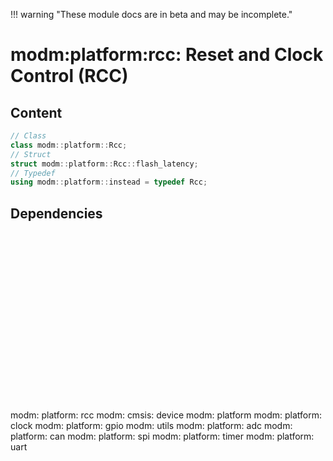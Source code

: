 !!! warning "These module docs are in beta and may be incomplete."

# modm:platform:rcc: Reset and Clock Control (RCC)



## Content

```cpp
// Class
class modm::platform::Rcc;
// Struct
struct modm::platform::Rcc::flash_latency;
// Typedef
using modm::platform::instead = typedef Rcc;
```
## Dependencies

<?xml version="1.0" encoding="UTF-8" standalone="no"?>
<!DOCTYPE svg PUBLIC "-//W3C//DTD SVG 1.1//EN"
 "http://www.w3.org/Graphics/SVG/1.1/DTD/svg11.dtd">
<!-- Generated by graphviz version 2.40.1 (20161225.0304)
 -->
<!-- Title: modm:platform:rcc Pages: 1 -->
<svg width="447pt" height="239pt"
 viewBox="0.00 0.00 447.00 239.00" xmlns="http://www.w3.org/2000/svg" xmlns:xlink="http://www.w3.org/1999/xlink">
<g id="graph0" class="graph" transform="scale(1 1) rotate(0) translate(4 235)">
<title>modm:platform:rcc</title>
<polygon fill="#ffffff" stroke="transparent" points="-4,4 -4,-235 443,-235 443,4 -4,4"/>
<!-- modm_platform_rcc -->
<g id="node1" class="node">
<title>modm_platform_rcc</title>
<polygon fill="#d3d3d3" stroke="#000000" stroke-width="2" points="267,-142 199,-142 199,-89 267,-89 267,-142"/>
<text text-anchor="middle" x="233" y="-126.8" font-family="Times,serif" font-size="14.00" fill="#000000">modm:</text>
<text text-anchor="middle" x="233" y="-111.8" font-family="Times,serif" font-size="14.00" fill="#000000">platform:</text>
<text text-anchor="middle" x="233" y="-96.8" font-family="Times,serif" font-size="14.00" fill="#000000">rcc</text>
</g>
<!-- modm_cmsis_device -->
<g id="node2" class="node">
<title>modm_cmsis_device</title>
<g id="a_node2"><a xlink:href="../modm-cmsis-device" xlink:title="modm:&#10;cmsis:&#10;device">
<polygon fill="#d3d3d3" stroke="#000000" points="56,-231 0,-231 0,-178 56,-178 56,-231"/>
<text text-anchor="middle" x="28" y="-215.8" font-family="Times,serif" font-size="14.00" fill="#000000">modm:</text>
<text text-anchor="middle" x="28" y="-200.8" font-family="Times,serif" font-size="14.00" fill="#000000">cmsis:</text>
<text text-anchor="middle" x="28" y="-185.8" font-family="Times,serif" font-size="14.00" fill="#000000">device</text>
</a>
</g>
</g>
<!-- modm_platform_rcc&#45;&gt;modm_cmsis_device -->
<g id="edge1" class="edge">
<title>modm_platform_rcc&#45;&gt;modm_cmsis_device</title>
<path fill="none" stroke="#000000" d="M198.7149,-125.3115C163.9363,-135.9332 109.0971,-154.5447 65,-178 64.9084,-178.0487 64.8169,-178.0976 64.7252,-178.1467"/>
<polygon fill="#000000" stroke="#000000" points="63.0351,-175.0801 56.197,-183.1728 66.5893,-181.1107 63.0351,-175.0801"/>
</g>
<!-- modm_platform -->
<g id="node3" class="node">
<title>modm_platform</title>
<g id="a_node3"><a xlink:href="../modm-platform" xlink:title="modm:&#10;platform">
<polygon fill="#d3d3d3" stroke="#000000" points="138,-223.5 74,-223.5 74,-185.5 138,-185.5 138,-223.5"/>
<text text-anchor="middle" x="106" y="-208.3" font-family="Times,serif" font-size="14.00" fill="#000000">modm:</text>
<text text-anchor="middle" x="106" y="-193.3" font-family="Times,serif" font-size="14.00" fill="#000000">platform</text>
</a>
</g>
</g>
<!-- modm_platform_rcc&#45;&gt;modm_platform -->
<g id="edge2" class="edge">
<title>modm_platform_rcc&#45;&gt;modm_platform</title>
<path fill="none" stroke="#000000" d="M198.9663,-139.3504C181.2865,-151.7401 159.691,-166.874 141.7653,-179.4361"/>
<polygon fill="#000000" stroke="#000000" points="139.4741,-176.7679 133.2934,-185.3731 143.4914,-182.5004 139.4741,-176.7679"/>
</g>
<!-- modm_platform_clock -->
<g id="node4" class="node">
<title>modm_platform_clock</title>
<g id="a_node4"><a xlink:href="../modm-platform-clock" xlink:title="modm:&#10;platform:&#10;clock">
<polygon fill="#d3d3d3" stroke="#000000" points="224,-231 156,-231 156,-178 224,-178 224,-231"/>
<text text-anchor="middle" x="190" y="-215.8" font-family="Times,serif" font-size="14.00" fill="#000000">modm:</text>
<text text-anchor="middle" x="190" y="-200.8" font-family="Times,serif" font-size="14.00" fill="#000000">platform:</text>
<text text-anchor="middle" x="190" y="-185.8" font-family="Times,serif" font-size="14.00" fill="#000000">clock</text>
</a>
</g>
</g>
<!-- modm_platform_rcc&#45;&gt;modm_platform_clock -->
<g id="edge3" class="edge">
<title>modm_platform_rcc&#45;&gt;modm_platform_clock</title>
<path fill="none" stroke="#000000" d="M220.0986,-142.2029C216.0593,-150.5633 211.5352,-159.927 207.2464,-168.8039"/>
<polygon fill="#000000" stroke="#000000" points="204.0912,-167.2891 202.8923,-177.8159 210.3941,-170.3344 204.0912,-167.2891"/>
</g>
<!-- modm_platform_gpio -->
<g id="node5" class="node">
<title>modm_platform_gpio</title>
<g id="a_node5"><a xlink:href="../modm-platform-gpio" xlink:title="modm:&#10;platform:&#10;gpio">
<polygon fill="#d3d3d3" stroke="#000000" points="310,-231 242,-231 242,-178 310,-178 310,-231"/>
<text text-anchor="middle" x="276" y="-215.8" font-family="Times,serif" font-size="14.00" fill="#000000">modm:</text>
<text text-anchor="middle" x="276" y="-200.8" font-family="Times,serif" font-size="14.00" fill="#000000">platform:</text>
<text text-anchor="middle" x="276" y="-185.8" font-family="Times,serif" font-size="14.00" fill="#000000">gpio</text>
</a>
</g>
</g>
<!-- modm_platform_rcc&#45;&gt;modm_platform_gpio -->
<g id="edge4" class="edge">
<title>modm_platform_rcc&#45;&gt;modm_platform_gpio</title>
<path fill="none" stroke="#000000" d="M239.6561,-142.2029C243.1957,-150.5633 247.5911,-159.927 252.1224,-168.8039"/>
<polygon fill="#000000" stroke="#000000" points="249.11,-170.5955 256.8635,-177.8159 255.3051,-167.3363 249.11,-170.5955"/>
</g>
<!-- modm_utils -->
<g id="node6" class="node">
<title>modm_utils</title>
<g id="a_node6"><a xlink:href="../modm-utils" xlink:title="modm:&#10;utils">
<polygon fill="#d3d3d3" stroke="#000000" points="384,-223.5 328,-223.5 328,-185.5 384,-185.5 384,-223.5"/>
<text text-anchor="middle" x="356" y="-208.3" font-family="Times,serif" font-size="14.00" fill="#000000">modm:</text>
<text text-anchor="middle" x="356" y="-193.3" font-family="Times,serif" font-size="14.00" fill="#000000">utils</text>
</a>
</g>
</g>
<!-- modm_platform_rcc&#45;&gt;modm_utils -->
<g id="edge5" class="edge">
<title>modm_platform_rcc&#45;&gt;modm_utils</title>
<path fill="none" stroke="#000000" d="M267.2624,-140.2915C284.0902,-152.4677 304.3277,-167.1111 321.2241,-179.3369"/>
<polygon fill="#000000" stroke="#000000" points="319.5662,-182.4574 329.7195,-185.484 323.6697,-176.7863 319.5662,-182.4574"/>
</g>
<!-- modm_platform_gpio&#45;&gt;modm_platform_rcc -->
<g id="edge8" class="edge">
<title>modm_platform_gpio&#45;&gt;modm_platform_rcc</title>
<path fill="none" stroke="#000000" d="M269.3519,-177.8159C265.8136,-169.4571 261.4189,-160.0937 256.8878,-151.2161"/>
<polygon fill="#000000" stroke="#000000" points="259.8998,-149.4238 252.1467,-142.2029 253.7046,-152.6826 259.8998,-149.4238"/>
</g>
<!-- modm_platform_adc -->
<g id="node7" class="node">
<title>modm_platform_adc</title>
<g id="a_node7"><a xlink:href="../modm-platform-adc" xlink:title="modm:&#10;platform:&#10;adc">
<polygon fill="#d3d3d3" stroke="#000000" points="95,-53 27,-53 27,0 95,0 95,-53"/>
<text text-anchor="middle" x="61" y="-37.8" font-family="Times,serif" font-size="14.00" fill="#000000">modm:</text>
<text text-anchor="middle" x="61" y="-22.8" font-family="Times,serif" font-size="14.00" fill="#000000">platform:</text>
<text text-anchor="middle" x="61" y="-7.8" font-family="Times,serif" font-size="14.00" fill="#000000">adc</text>
</a>
</g>
</g>
<!-- modm_platform_adc&#45;&gt;modm_platform_rcc -->
<g id="edge6" class="edge">
<title>modm_platform_adc&#45;&gt;modm_platform_rcc</title>
<path fill="none" stroke="#000000" d="M95.0832,-47.9352C98.0768,-49.6866 101.0785,-51.3974 104,-53 131.9565,-68.3358 164.2439,-83.9771 189.5235,-95.7763"/>
<polygon fill="#000000" stroke="#000000" points="188.3011,-99.0675 198.8453,-100.1016 191.2474,-92.7177 188.3011,-99.0675"/>
</g>
<!-- modm_platform_can -->
<g id="node8" class="node">
<title>modm_platform_can</title>
<g id="a_node8"><a xlink:href="../modm-platform-can" xlink:title="modm:&#10;platform:&#10;can">
<polygon fill="#d3d3d3" stroke="#000000" points="181,-53 113,-53 113,0 181,0 181,-53"/>
<text text-anchor="middle" x="147" y="-37.8" font-family="Times,serif" font-size="14.00" fill="#000000">modm:</text>
<text text-anchor="middle" x="147" y="-22.8" font-family="Times,serif" font-size="14.00" fill="#000000">platform:</text>
<text text-anchor="middle" x="147" y="-7.8" font-family="Times,serif" font-size="14.00" fill="#000000">can</text>
</a>
</g>
</g>
<!-- modm_platform_can&#45;&gt;modm_platform_rcc -->
<g id="edge7" class="edge">
<title>modm_platform_can&#45;&gt;modm_platform_rcc</title>
<path fill="none" stroke="#000000" d="M172.8028,-53.2029C181.3916,-62.0913 191.0763,-72.1138 200.1264,-81.4797"/>
<polygon fill="#000000" stroke="#000000" points="197.7496,-84.0568 207.2154,-88.8159 202.7835,-79.1926 197.7496,-84.0568"/>
</g>
<!-- modm_platform_spi -->
<g id="node9" class="node">
<title>modm_platform_spi</title>
<g id="a_node9"><a xlink:href="../modm-platform-spi" xlink:title="modm:&#10;platform:&#10;spi">
<polygon fill="#d3d3d3" stroke="#000000" points="267,-53 199,-53 199,0 267,0 267,-53"/>
<text text-anchor="middle" x="233" y="-37.8" font-family="Times,serif" font-size="14.00" fill="#000000">modm:</text>
<text text-anchor="middle" x="233" y="-22.8" font-family="Times,serif" font-size="14.00" fill="#000000">platform:</text>
<text text-anchor="middle" x="233" y="-7.8" font-family="Times,serif" font-size="14.00" fill="#000000">spi</text>
</a>
</g>
</g>
<!-- modm_platform_spi&#45;&gt;modm_platform_rcc -->
<g id="edge9" class="edge">
<title>modm_platform_spi&#45;&gt;modm_platform_rcc</title>
<path fill="none" stroke="#000000" d="M233,-53.2029C233,-61.2113 233,-70.1403 233,-78.6802"/>
<polygon fill="#000000" stroke="#000000" points="229.5001,-78.8159 233,-88.8159 236.5001,-78.8159 229.5001,-78.8159"/>
</g>
<!-- modm_platform_timer -->
<g id="node10" class="node">
<title>modm_platform_timer</title>
<g id="a_node10"><a xlink:href="../modm-platform-timer" xlink:title="modm:&#10;platform:&#10;timer">
<polygon fill="#d3d3d3" stroke="#000000" points="353,-53 285,-53 285,0 353,0 353,-53"/>
<text text-anchor="middle" x="319" y="-37.8" font-family="Times,serif" font-size="14.00" fill="#000000">modm:</text>
<text text-anchor="middle" x="319" y="-22.8" font-family="Times,serif" font-size="14.00" fill="#000000">platform:</text>
<text text-anchor="middle" x="319" y="-7.8" font-family="Times,serif" font-size="14.00" fill="#000000">timer</text>
</a>
</g>
</g>
<!-- modm_platform_timer&#45;&gt;modm_platform_rcc -->
<g id="edge10" class="edge">
<title>modm_platform_timer&#45;&gt;modm_platform_rcc</title>
<path fill="none" stroke="#000000" d="M293.1972,-53.2029C284.6084,-62.0913 274.9237,-72.1138 265.8736,-81.4797"/>
<polygon fill="#000000" stroke="#000000" points="263.2165,-79.1926 258.7846,-88.8159 268.2504,-84.0568 263.2165,-79.1926"/>
</g>
<!-- modm_platform_uart -->
<g id="node11" class="node">
<title>modm_platform_uart</title>
<g id="a_node11"><a xlink:href="../modm-platform-uart" xlink:title="modm:&#10;platform:&#10;uart">
<polygon fill="#d3d3d3" stroke="#000000" points="439,-53 371,-53 371,0 439,0 439,-53"/>
<text text-anchor="middle" x="405" y="-37.8" font-family="Times,serif" font-size="14.00" fill="#000000">modm:</text>
<text text-anchor="middle" x="405" y="-22.8" font-family="Times,serif" font-size="14.00" fill="#000000">platform:</text>
<text text-anchor="middle" x="405" y="-7.8" font-family="Times,serif" font-size="14.00" fill="#000000">uart</text>
</a>
</g>
</g>
<!-- modm_platform_uart&#45;&gt;modm_platform_rcc -->
<g id="edge11" class="edge">
<title>modm_platform_uart&#45;&gt;modm_platform_rcc</title>
<path fill="none" stroke="#000000" d="M370.9168,-47.9352C367.9232,-49.6866 364.9215,-51.3974 362,-53 334.0435,-68.3358 301.7561,-83.9771 276.4765,-95.7763"/>
<polygon fill="#000000" stroke="#000000" points="274.7526,-92.7177 267.1547,-100.1016 277.6989,-99.0675 274.7526,-92.7177"/>
</g>
</g>
</svg>

